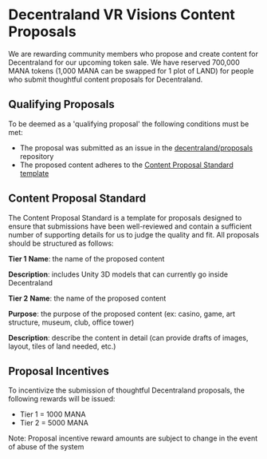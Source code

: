 # Decentraland VR Visions Content Proposals
We are rewarding community members who propose and create content for Decentraland for our upcoming token sale. We have reserved 700,000 MANA tokens (1,000 MANA can be swapped for 1 plot of LAND) for people who submit thoughtful content proposals for Decentraland.

## Qualifying Proposals
To be deemed as a 'qualifying proposal' the following conditions must be met:
* The proposal was submitted as an issue in the [decentraland/proposals](https://github.com/decentraland/proposals) repository
* The proposed content adheres to the [Content Proposal Standard template](#content-proposal-standard)

## Content Proposal Standard
The Content Proposal Standard is a template for proposals designed to ensure that submissions have been well-reviewed and contain a sufficient number of supporting details for us to judge the quality and fit. All proposals should be structured as follows:

**Tier 1**
**Name**: the name of the proposed content

**Description**: includes Unity 3D models that can currently go inside Decentraland

**Tier 2**
**Name**: the name of the proposed content

**Purpose**: the purpose of the proposed content (ex: casino, game, art structure, museum, club, office tower)

**Description**: describe the content in detail (can provide drafts of images, layout, tiles of land needed, etc.)

## Proposal Incentives
To incentivize the submission of thoughtful Decentraland proposals, the following rewards will be issued:

* Tier 1 = 1000 MANA
* Tier 2 = 5000 MANA

Note: Proposal incentive reward amounts are subject to change in the event of abuse of the system
